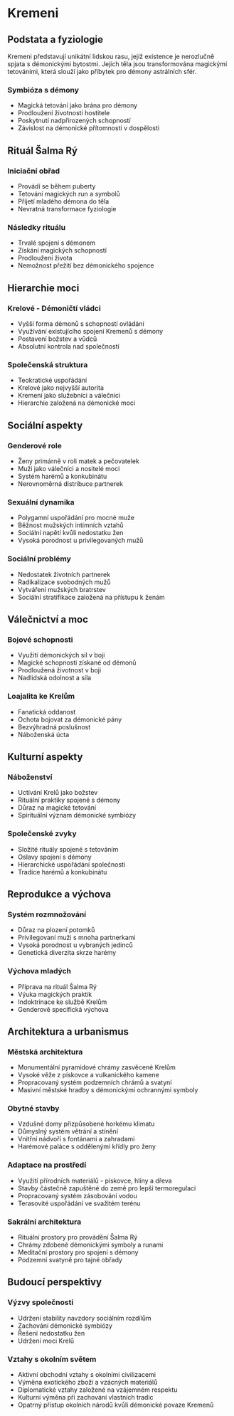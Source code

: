 # Kremeni

## Podstata a fyziologie
Kremeni představují unikátní lidskou rasu, jejíž existence je nerozlučně spjata s démonickými bytostmi. Jejich těla jsou transformována magickými tetováními, která slouží jako příbytek pro démony astrálních sfér.

### Symbióza s démony
- Magická tetování jako brána pro démony
- Prodloužení životnosti hostitele
- Poskytnutí nadpřirozených schopností
- Závislost na démonické přítomnosti v dospělosti

## Rituál Šalma Rý

### Iniciační obřad
- Provádí se během puberty
- Tetování magických run a symbolů
- Přijetí mladého démona do těla
- Nevratná transformace fyziologie

### Následky rituálu
- Trvalé spojení s démonem
- Získání magických schopností
- Prodloužení života
- Nemožnost přežití bez démonického spojence

## Hierarchie moci

### Krelové - Démoničtí vládci
- Vyšší forma démonů s schopností ovládání
- Využívání existujícího spojení Kremenů s démony
- Postavení božstev a vůdců
- Absolutní kontrola nad společností

### Společenská struktura
- Teokratické uspořádání
- Krelové jako nejvyšší autorita
- Kremeni jako služebníci a válečníci
- Hierarchie založená na démonické moci

## Sociální aspekty

### Genderové role
- Ženy primárně v roli matek a pečovatelek
- Muži jako válečníci a nositelé moci
- Systém harémů a konkubinátu
- Nerovnoměrná distribuce partnerek

### Sexuální dynamika
- Polygamní uspořádání pro mocné muže
- Běžnost mužských intimních vztahů
- Sociální napětí kvůli nedostatku žen
- Vysoká porodnost u privilegovaných mužů

### Sociální problémy
- Nedostatek životních partnerek
- Radikalizace svobodných mužů
- Vytváření mužských bratrstev
- Sociální stratifikace založená na přístupu k ženám

## Válečnictví a moc

### Bojové schopnosti
- Využití démonických sil v boji
- Magické schopnosti získané od démonů
- Prodloužená životnost v boji
- Nadlidská odolnost a síla

### Loajalita ke Krelům
- Fanatická oddanost
- Ochota bojovat za démonické pány
- Bezvýhradná poslušnost
- Náboženská úcta

## Kulturní aspekty

### Náboženství
- Uctívání Krelů jako božstev
- Rituální praktiky spojené s démony
- Důraz na magické tetování
- Spirituální význam démonické symbiózy

### Společenské zvyky
- Složité rituály spojené s tetováním
- Oslavy spojení s démony
- Hierarchické uspořádání společnosti
- Tradice harémů a konkubinátu

## Reprodukce a výchova

### Systém rozmnožování
- Důraz na plození potomků
- Privilegovaní muži s mnoha partnerkami
- Vysoká porodnost u vybraných jedinců
- Genetická diverzita skrze harémy

### Výchova mladých
- Příprava na rituál Šalma Rý
- Výuka magických praktik
- Indoktrinace ke službě Krelům
- Genderově specifická výchova

## Architektura a urbanismus

### Městská architektura
- Monumentální pyramidové chrámy zasvěcené Krelům
- Vysoké věže z pískovce a vulkanického kamene
- Propracovaný systém podzemních chrámů a svatyní
- Masivní městské hradby s démonickými ochrannými symboly

### Obytné stavby
- Vzdušné domy přizpůsobené horkému klimatu
- Důmyslný systém větrání a stínění
- Vnitřní nádvoří s fontánami a zahradami
- Harémové paláce s oddělenými křídly pro ženy

### Adaptace na prostředí
- Využití přírodních materiálů - pískovce, hlíny a dřeva
- Stavby částečně zapuštěné do země pro lepší termoregulaci
- Propracovaný systém zásobování vodou
- Terasovité uspořádání ve svažitém terénu

### Sakrální architektura
- Rituální prostory pro provádění Šalma Rý
- Chrámy zdobené démonickými symboly a runami
- Meditační prostory pro spojení s démony
- Podzemní svatyně pro tajné obřady

## Budoucí perspektivy

### Výzvy společnosti
- Udržení stability navzdory sociálním rozdílům
- Zachování démonické symbiózy
- Řešení nedostatku žen
- Udržení moci Krelů

### Vztahy s okolním světem
- Aktivní obchodní vztahy s okolními civilizacemi
- Výměna exotického zboží a vzácných materiálů
- Diplomatické vztahy založené na vzájemném respektu
- Kulturní výměna při zachování vlastních tradic
- Opatrný přístup okolních národů kvůli démonické povaze Kremenů
